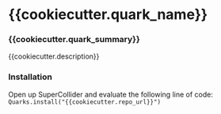 # {{cookiecutter.quark_name}}

### {{cookiecutter.quark_summary}}

{{cookiecutter.description}}

### Installation

Open up SuperCollider and evaluate the following line of code:
`Quarks.install("{{cookiecutter.repo_url}}")`
